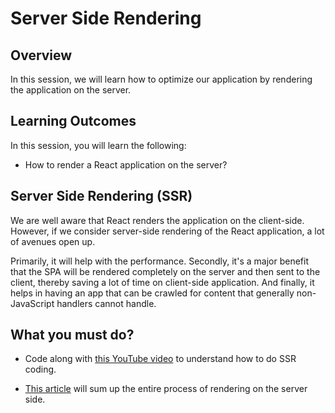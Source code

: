 # **Server Side Rendering**

## Overview

In this session, we will learn how to optimize our application by rendering the application on the server.


## Learning Outcomes

In this session, you will learn the following:

- How to render a React application on the server?

## Server Side Rendering (SSR)

We are well aware that React renders the application on the client-side. However, if we consider server-side rendering of the React application, a lot of avenues open up. 

Primarily, it will help with the performance. Secondly, it's a major benefit that the SPA will be rendered completely on the server and then sent to the client, thereby saving a lot of time on client-side application. And finally, it helps in having an app that can be crawled for content that generally non-JavaScript handlers cannot handle.


## What you must do?

- Code along with [this YouTube video](https://www.youtube.com/watch?v=NwyQONeqRXA) to understand how to do SSR coding.

- [This article](https://alligator.io/react/server-side-rendering/) will sum up the entire process of rendering on the server side.
